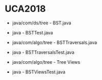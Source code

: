 # UCA2018
+ java/com/ds/tree - BST.java
+ java - BSTTest.java

+ java/com/algo/tree - BSTTraversals.java
+ java - BSTTraversalsTest.java

+ java/com/algo/tree - Tree Views
+ java - BSTViewsTest.java
